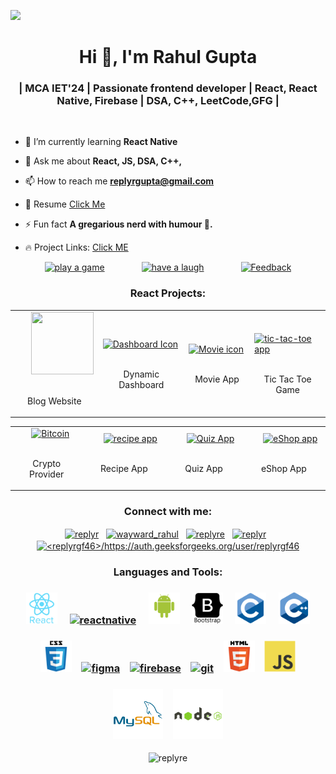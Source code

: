[![](https://holopin.me/replyre)](https://holopin.io/@replyre)

<h1 align="center">Hi 👋, I'm Rahul Gupta</h1>
  <h3 align="center">
    | MCA IET'24 | Passionate frontend developer | React, React Native, Firebase
    | DSA, C++, LeetCode,GFG |
  </h3>

  <p align="left">
    <a href="https://twitter.com/" target="blank">
      <img
        src="https://img.shields.io/twitter/follow/?logo=twitter&style=for-the-badge"
        alt=""
    /></a>
  </p>

 - 🌱 I’m currently learning **React Native**

- 💬 Ask me about **React, JS, DSA, C++,**

- 📫 How to reach me **replyrgupta@gmail.com**

- 📄 Resume [Click Me](https://drive.google.com/file/d/13uMH4l8iGTdQnXQI5rwzw0Fux33sycL9/view?usp=drive_link)

- ⚡ Fun fact **A gregarious nerd with humour 🙂.**
  
- 🔥 Project Links: [Click ME](https://github.com/replyre/All_Projects)

<p align="center">
      &nbsp;&nbsp;&nbsp;&nbsp;&nbsp;&nbsp;
      <a
        target="_blank"
        href="https://replyre.github.io/tetris-game/"
        title="play a game"
        ><img
          src="https://www.freeiconspng.com/uploads/gamepad-icon-0.png"
          width="100"
          height="100"
          alt="play a game"
      /></a>
      &nbsp;&nbsp;&nbsp;&nbsp;&nbsp;&nbsp; &nbsp;&nbsp;&nbsp;&nbsp;&nbsp;&nbsp;
      <a target="_blank" href="https://dadjokes-a0d8c.web.app/" title="have a laugh"
        ><img
          src="https://www.freeiconspng.com/uploads/meme-png-31.png"
          width="100"
          height="100"
          alt="have a laugh"
      /></a>
      &nbsp;&nbsp;&nbsp;&nbsp;&nbsp;&nbsp; &nbsp;&nbsp;&nbsp;&nbsp;&nbsp;&nbsp;
      <a
        target="_blank"
        href="https://replyre.github.io/Feedback_UI/"
        title="Feedback"
        ><img
          src="https://www.freeiconspng.com/uploads/feedback-icon-22.png"
          width="100"
          height="100"
          alt="Feedback"
      /></a>
      &nbsp;&nbsp;&nbsp;&nbsp;&nbsp;&nbsp;
    </p>
<h3 align="center">React Projects:</h3>
  <table align="center">
      <tr>
        <td>
          &nbsp;&nbsp;&nbsp;&nbsp;&nbsp;&nbsp;
          <a
            href="https://replyre.github.io/blog/"
            title="blog website"
            alt="blog website"
            ><img
              src="https://png.pngtree.com/png-vector/20220810/ourmid/pngtree-blogging-concept-picture-writer-laptop-png-image_5722986.png"
              width="100"
              height="100"
            /></a>
          &nbsp;&nbsp;&nbsp;&nbsp;&nbsp;&nbsp;
          <p align="center">Blog Website</p>
        </td>
        <td>
          &nbsp;&nbsp;&nbsp;&nbsp;&nbsp;&nbsp;
          <a href="https://dashboard-replyre.web.app/" title="DashBoard"><img src="https://www.freeiconspng.com/uploads/dashboard-icon-19.png" width="100" height="100" alt="Dashboard Icon" /></a>
          &nbsp;&nbsp;&nbsp;&nbsp;&nbsp;&nbsp;
          <p align="center">Dynamic Dashboard</p>
        </td>
        <td>
          &nbsp;&nbsp;&nbsp;&nbsp;&nbsp;&nbsp;
         <a href="https://movieapp-replyre.web.app/" title="Movie App"><img src="https://www.freeiconspng.com/uploads/movie-icon-11.png" width="100" height="100" alt="Movie icon" /></a>
          &nbsp;&nbsp;&nbsp;&nbsp;&nbsp;&nbsp;
          <p align="center">Movie App</p>
        </td>
         <td>
          &nbsp;&nbsp;&nbsp;&nbsp;&nbsp;&nbsp;
          <a href="https://replyre.github.io/Tic_Tac_Toe-React/" title="Tic Tac Toe App"
            ><img
              src="https://encrypted-tbn0.gstatic.com/images?q=tbn:ANd9GcSVi59qOer06nlWlxAe3aeNIr5thFKYsc2Rcg&usqp=CAU"
              width="100"
              height="100"
              alt="tic-tac-toe app"
          /></a>
          &nbsp;&nbsp;&nbsp;&nbsp;&nbsp;&nbsp;
          <p align="center">Tic Tac Toe Game</p>
        </td>
      </tr>
    </table>
  <!-- second table-->
  <table align="center">
      <tr>
        <td>
          &nbsp;&nbsp;&nbsp;&nbsp;&nbsp;&nbsp;
         <a href="https://crypto-provider.web.app/" title="Crypto App">
           <img src="https://www.freeiconspng.com/uploads/digital-money-bitcoin-icon-31.png" width="100" height="100" alt="Bitcoin" /></a>
          &nbsp;&nbsp;&nbsp;&nbsp;&nbsp;&nbsp;
          <p align="center">Crypto Provider</p>
        </td>
        <td>
          &nbsp;&nbsp;&nbsp;&nbsp;&nbsp;&nbsp;
          <a href="https://recipe-app-872e3.web.app/" title="Recipe App"
            ><img
              src="https://www.freeiconspng.com/uploads/recipe-book-png-file-3.png"
              width="100"
              height="100"
              alt="recipe app"
            /></a>
          &nbsp;&nbsp;&nbsp;&nbsp;&nbsp;&nbsp;
          <p align="center">Recipe App</p>
        </td>
        <td>
          &nbsp;&nbsp;&nbsp;&nbsp;&nbsp;&nbsp;
          <a href="https://replyre.github.io/React-Quiz-App/" title="Quiz App"
            ><img
              src="https://www.freeiconspng.com/uploads/question-icon-6.png"
              width="100"
              height="100"
              alt="Quiz App"
            /></a>
          &nbsp;&nbsp;&nbsp;&nbsp;&nbsp;&nbsp;
          <p align="center">Quiz App</p>
        </td>
         <td>
          &nbsp;&nbsp;&nbsp;&nbsp;&nbsp;&nbsp;
          <a href="https://eshop-replyr.web.app/" title="E-shop App"
            ><img
              src="https://www.freeiconspng.com/uploads/buy-png-8.png"
              width="130"
              height="100"
              alt="eShop app"
          /></a>
          &nbsp;&nbsp;&nbsp;&nbsp;&nbsp;&nbsp;
          <p align="center">eShop App</p>
        </td>
      </tr>
    </table>
  
  <h3 align="center">Connect with me:</h3>
  <p align="center">
    <a href="https://linkedin.com/in/replyr" target="blank"
      ><img
        align="center"
        src="https://raw.githubusercontent.com/rahuldkjain/github-profile-readme-generator/master/src/images/icons/Social/linked-in-alt.svg"
        alt="replyr"
        height="50"
        width="50"
    /></a>
    &nbsp;
    <a href="https://instagram.com/wayward_rahul" target="blank"
      ><img
        align="center"
        src="https://raw.githubusercontent.com/rahuldkjain/github-profile-readme-generator/master/src/images/icons/Social/instagram.svg"
        alt="wayward_rahul"
        height="50"
        width="50"
    /></a>
    &nbsp;
    <a href="https://codeforces.com/profile/replyre" target="blank"
      ><img
        align="center"
        src="https://raw.githubusercontent.com/rahuldkjain/github-profile-readme-generator/master/src/images/icons/Social/codeforces.svg"
        alt="replyre"
        height="50"
        width="50"
    /></a>
    &nbsp;
    <a href="https://www.leetcode.com/replyr" target="blank"
      ><img
        align="center"
        src="https://raw.githubusercontent.com/rahuldkjain/github-profile-readme-generator/master/src/images/icons/Social/leet-code.svg"
        alt="replyr"
        height="45"
        width="50"
    /></a>
    &nbsp;
    <a
      href="https://auth.geeksforgeeks.org/user/<replyrgf46>/https://auth.geeksforgeeks.org/user/replyrgf46"
      target="blank"
      ><img
        align="center"
        src="https://raw.githubusercontent.com/rahuldkjain/github-profile-readme-generator/master/src/images/icons/Social/geeks-for-geeks.svg"
        alt="<replyrgf46>/https://auth.geeksforgeeks.org/user/replyrgf46"
        height="50"
        width="50"
    /></a>
  </p>

  <h3 align="center">Languages and Tools:</h3>
  <p align="left">
    <h3 width="100%" align="center">
    <a  href="https://reactjs.org/" target="_blank" rel="noreferrer">
      <img
        src="https://raw.githubusercontent.com/devicons/devicon/master/icons/react/react-original-wordmark.svg"
        alt="react"
        width="50"
        height="50"
      /></a>
    &nbsp;&nbsp;&nbsp;
    <a href="https://reactnative.dev/" target="_blank" rel="noreferrer">
      <img
        src="https://reactnative.dev/img/header_logo.svg"
        alt="reactnative"
        width="50"
        height="50"
      /></a> &nbsp;&nbsp;&nbsp;
    <a href="https://developer.android.com" target="_blank" rel="noreferrer">
      <img
        src="https://raw.githubusercontent.com/devicons/devicon/master/icons/android/android-original-wordmark.svg"
        alt="android"
        width="50"
        height="50"
      /></a> &nbsp;&nbsp;&nbsp;
    <a href="https://getbootstrap.com" target="_blank" rel="noreferrer">
      <img
        src="https://raw.githubusercontent.com/devicons/devicon/master/icons/bootstrap/bootstrap-plain-wordmark.svg"
        alt="bootstrap"
        width="50"
        height="50"
      /></a> &nbsp;&nbsp;&nbsp;
    <a href="https://www.cprogramming.com/" target="_blank" rel="noreferrer">
      <img
        src="https://raw.githubusercontent.com/devicons/devicon/master/icons/c/c-original.svg"
        alt="c"
        width="50"
        height="50"
      /></a> &nbsp;&nbsp;&nbsp;
    <a href="https://www.w3schools.com/cpp/" target="_blank" rel="noreferrer">
      <img
        src="https://raw.githubusercontent.com/devicons/devicon/master/icons/cplusplus/cplusplus-original.svg"
        alt="cplusplus"
        width="50"
        height="50"
      /></a> 
    </h3>
    <h3 align="center" width="100%">
    <a href="https://www.w3schools.com/css/" target="_blank" rel="noreferrer">
      <img
        src="https://raw.githubusercontent.com/devicons/devicon/master/icons/css3/css3-original-wordmark.svg"
        alt="css3"
        width="50"
        height="50"
      /></a>&nbsp;&nbsp;&nbsp;
    <a href="https://www.figma.com/" target="_blank" rel="noreferrer">
      <img
        src="https://www.vectorlogo.zone/logos/figma/figma-icon.svg"
        alt="figma"
        width="50"
        height="50"
      /></a>&nbsp;&nbsp;&nbsp;
    <a href="https://firebase.google.com/" target="_blank" rel="noreferrer">
      <img
        src="https://www.vectorlogo.zone/logos/firebase/firebase-icon.svg"
        alt="firebase"
        width="50"
        height="50"
      /></a>&nbsp;&nbsp;&nbsp;
    <a href="https://git-scm.com/" target="_blank" rel="noreferrer">
      <img
        src="https://www.vectorlogo.zone/logos/git-scm/git-scm-icon.svg"
        alt="git"
        width="50"
        height="50"
      /></a>&nbsp;&nbsp;&nbsp;
      
  <a href="https://www.w3.org/html/" target="_blank" rel="noreferrer">
      <img
        src="https://raw.githubusercontent.com/devicons/devicon/master/icons/html5/html5-original-wordmark.svg"
        alt="html5"
        width="50"
        height="50"
      /></a>&nbsp;&nbsp;&nbsp;
    <a
      href="https://developer.mozilla.org/en-US/docs/Web/JavaScript"
      target="_blank"
      rel="noreferrer"
    >
      <img
        src="https://raw.githubusercontent.com/devicons/devicon/master/icons/javascript/javascript-original.svg"
        alt="javascript"
        width="50"
        height="50"
      /></a>
</h3>
<h3 align="center" width="100%">
    <a href="https://www.mysql.com/" target="_blank" rel="noreferrer">
      <img
        src="https://raw.githubusercontent.com/devicons/devicon/master/icons/mysql/mysql-original-wordmark.svg"
        alt="mysql"
        width="80"
        height="80"
      /></a>&nbsp;&nbsp;&nbsp;
    <a href="https://nodejs.org" target="_blank" rel="noreferrer">
      <img
        src="https://raw.githubusercontent.com/devicons/devicon/master/icons/nodejs/nodejs-original-wordmark.svg"
        alt="nodejs"
        width="80"
        height="80"
      />
    </a>
  </h3>
  <p align="center">
    <img
      align="center"
      src="https://github-readme-stats.vercel.app/api/top-langs?username=replyre&show_icons=true&locale=en&layout=compact"
      alt="replyre"
    />
  </p>  

